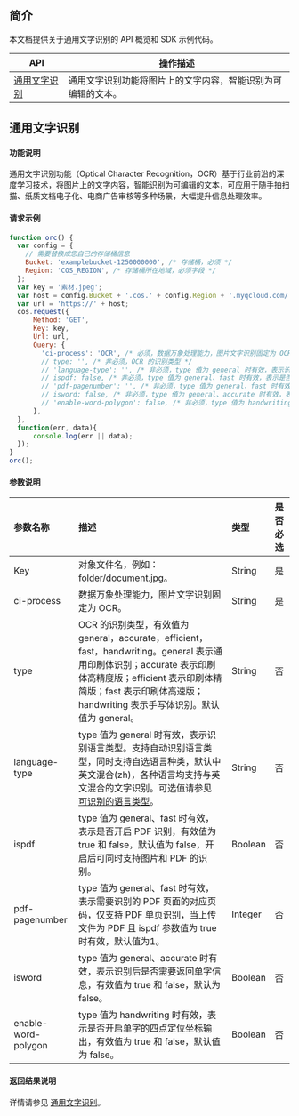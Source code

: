 ## 简介

本文档提供关于通用文字识别的 API 概览和 SDK 示例代码。

| API           | 操作描述                 |
| ------------- |  ---------------------- |
| [通用文字识别](https://cloud.tencent.com/document/product/436/64324) | 通用文字识别功能将图片上的文字内容，智能识别为可编辑的文本。 |

## 通用文字识别

#### 功能说明

通用文字识别功能（Optical Character Recognition，OCR）基于行业前沿的深度学习技术，将图片上的文字内容，智能识别为可编辑的文本，可应用于随手拍扫描、纸质文档电子化、电商广告审核等多种场景，大幅提升信息处理效率。


#### 请求示例

```javascript
function orc() {
  var config = {
    // 需要替换成您自己的存储桶信息
    Bucket: 'examplebucket-1250000000', /* 存储桶，必须 */
    Region: 'COS_REGION', /* 存储桶所在地域，必须字段 */
  };
  var key = '素材.jpeg';
  var host = config.Bucket + '.cos.' + config.Region + '.myqcloud.com/' + key;
  var url = 'https://' + host;
  cos.request({
      Method: 'GET',
      Key: key,
      Url: url,
      Query: {
        'ci-process': 'OCR', /* 必须，数据万象处理能力，图片文字识别固定为 OCR。	*/
        // type: '', /* 非必须，OCR 的识别类型 */
        // 'language-type': '', /* 非必须，type 值为 general 时有效，表示识别语言类型 */
        // ispdf: false, /* 非必须，type 值为 general、fast 时有效，表示是否开启 PDF 识别 */
        // 'pdf-pagenumber': '', /* 非必须，type 值为 general、fast 时有效，表示需要识别的 PDF 页面的对应页码 */
        // isword: false, /* 非必须，type 值为 general、accurate 时有效，表示识别后是否需要返回单字信息 */
        // 'enable-word-polygon': false, /* 非必须，type 值为 handwriting 时有效，表示是否开启单字的四点定位坐标输出 */
      },
  },
  function(err, data){
      console.log(err || data);
  });
}
orc();
```

#### 参数说明

| 参数名称            | 描述                                                         | 类型    | 是否必选 |
| :------------------ | :----------------------------------------------------------- | :------ | :------- |
| Key           | 对象文件名，例如：folder/document.jpg。                      | String  | 是       |
| ci-process          | 数据万象处理能力，图片文字识别固定为 OCR。                   | String  | 是       |
| type                | OCR 的识别类型，有效值为 general，accurate，efficient，fast，handwriting。general 表示通用印刷体识别；accurate 表示印刷体高精度版；efficient 表示印刷体精简版；fast 表示印刷体高速版；handwriting 表示手写体识别。默认值为 general。 | String  | 否       |
| language-type       | type 值为 general 时有效，表示识别语言类型。支持自动识别语言类型，同时支持自选语言种类，默认中英文混合(zh)，各种语言均支持与英文混合的文字识别。可选值请参见 [可识别的语言类型](https://cloud.tencent.com/document/product/436/64324#language-type)。 | String  | 否       |
| ispdf               | type 值为 general、fast 时有效，表示是否开启 PDF 识别，有效值为 true 和 false，默认值为 false，开启后可同时支持图片和 PDF 的识别。 | Boolean | 否       |
| pdf-pagenumber      | type 值为 general、fast 时有效，表示需要识别的 PDF 页面的对应页码，仅支持 PDF 单页识别，当上传文件为 PDF 且 ispdf 参数值为 true 时有效，默认值为1。 | Integer | 否       |
| isword              | type 值为 general、accurate 时有效，表示识别后是否需要返回单字信息，有效值为 true 和 false，默认为 false。 | Boolean | 否       |
| enable-word-polygon | type 值为 handwriting 时有效，表示是否开启单字的四点定位坐标输出，有效值为 true 和 false，默认值为 false。 | Boolean | 否       |

#### 返回结果说明

详情请参见 [通用文字识别](https://cloud.tencent.com/document/product/436/64324#.E5.93.8D.E5.BA.94)。

